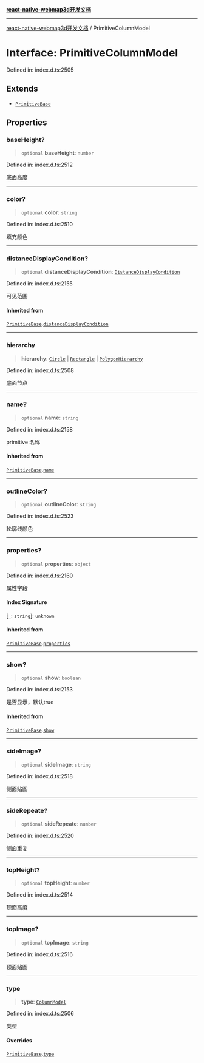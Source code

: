 [**react-native-webmap3d开发文档**](../README.md)

***

[react-native-webmap3d开发文档](../globals.md) / PrimitiveColumnModel

# Interface: PrimitiveColumnModel

Defined in: index.d.ts:2505

## Extends

- [`PrimitiveBase`](PrimitiveBase.md)

## Properties

### baseHeight?

> `optional` **baseHeight**: `number`

Defined in: index.d.ts:2512

底面高度

***

### color?

> `optional` **color**: `string`

Defined in: index.d.ts:2510

填充颜色

***

### distanceDisplayCondition?

> `optional` **distanceDisplayCondition**: [`DistanceDisplayCondition`](DistanceDisplayCondition.md)

Defined in: index.d.ts:2155

可见范围

#### Inherited from

[`PrimitiveBase`](PrimitiveBase.md).[`distanceDisplayCondition`](PrimitiveBase.md#distancedisplaycondition)

***

### hierarchy

> **hierarchy**: [`Circle`](Circle.md) \| [`Rectangle`](Rectangle.md) \| [`PolygonHierarchy`](PolygonHierarchy.md)

Defined in: index.d.ts:2508

底面节点

***

### name?

> `optional` **name**: `string`

Defined in: index.d.ts:2158

primitive 名称

#### Inherited from

[`PrimitiveBase`](PrimitiveBase.md).[`name`](PrimitiveBase.md#name)

***

### outlineColor?

> `optional` **outlineColor**: `string`

Defined in: index.d.ts:2523

轮廓线颜色

***

### properties?

> `optional` **properties**: `object`

Defined in: index.d.ts:2160

属性字段

#### Index Signature

\[`_`: `string`\]: `unknown`

#### Inherited from

[`PrimitiveBase`](PrimitiveBase.md).[`properties`](PrimitiveBase.md#properties)

***

### show?

> `optional` **show**: `boolean`

Defined in: index.d.ts:2153

是否显示，默认true

#### Inherited from

[`PrimitiveBase`](PrimitiveBase.md).[`show`](PrimitiveBase.md#show)

***

### sideImage?

> `optional` **sideImage**: `string`

Defined in: index.d.ts:2518

侧面贴图

***

### sideRepeate?

> `optional` **sideRepeate**: `number`

Defined in: index.d.ts:2520

侧面重复

***

### topHeight?

> `optional` **topHeight**: `number`

Defined in: index.d.ts:2514

顶面高度

***

### topImage?

> `optional` **topImage**: `string`

Defined in: index.d.ts:2516

顶面贴图

***

### type

> **type**: [`ColumnModel`](../enumerations/PrimitiveType.md#columnmodel)

Defined in: index.d.ts:2506

类型

#### Overrides

[`PrimitiveBase`](PrimitiveBase.md).[`type`](PrimitiveBase.md#type)
